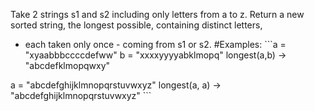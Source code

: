 Take 2 strings s1 and s2 including only letters from a to z. Return a new sorted string, the longest possible, containing distinct letters,

* each taken only once - coming from s1 or s2. #Examples: ```a = "xyaabbbccccdefww" b = "xxxxyyyyabklmopq" longest(a,b) -> "abcdefklmopqwxy"

a = "abcdefghijklmnopqrstuvwxyz" longest(a, a) -> "abcdefghijklmnopqrstuvwxyz" ```